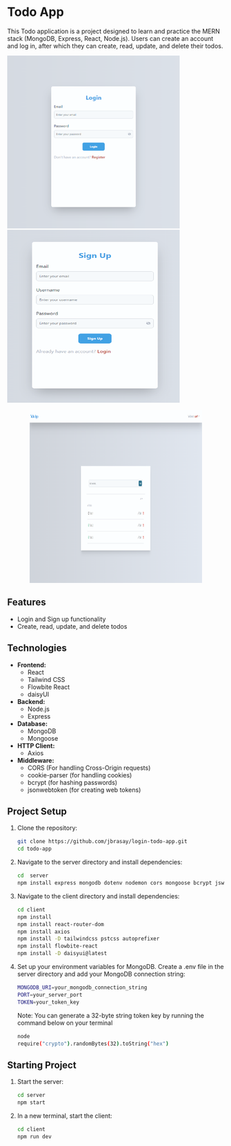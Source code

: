 # Todo App

This Todo application is a project designed to learn and practice the MERN stack (MongoDB, Express, React, Node.js). Users can create an account and log in, after which they can create, read, update, and delete their todos.

<p float="left">
    <img src="https://github.com/jbrasay/project-screenshots/blob/4f7dbee32772689b17f6e82411caedd6fdecd71f/screenshots/login-todo-app/todo-login.png" width="400" height="400">
    <img src="https://github.com/jbrasay/project-screenshots/blob/4f7dbee32772689b17f6e82411caedd6fdecd71f/screenshots/login-todo-app/todo-signup.png" width="400" height="400">
</p>
<p align="middle">
    <img src="https://github.com/jbrasay/project-screenshots/blob/4f7dbee32772689b17f6e82411caedd6fdecd71f/screenshots/login-todo-app/todo-main.png" width="400" height="400">
</p>

## Features

- Login and Sign up functionality
- Create, read, update, and delete todos

## Technologies

- **Frontend:** 
  - React
  - Tailwind CSS
  - Flowbite React
  - daisyUI
- **Backend:** 
  - Node.js
  - Express
- **Database:** 
  - MongoDB
  - Mongoose
- **HTTP Client:** 
  - Axios
- **Middleware:** 
  - CORS (For handling Cross-Origin requests)
  - cookie-parser (for handling cookies)
  - bcrypt (for hashing passwords)
  - jsonwebtoken (for creating web tokens)

## Project Setup

1. Clone the repository:

   ```bash
   git clone https://github.com/jbrasay/login-todo-app.git
   cd todo-app

2. Navigate to the server directory and install dependencies:

   ```bash
   cd  server
   npm install express mongodb dotenv nodemon cors mongoose bcrypt jswonwebtoken validator cookie-parser

3. Navigate to the client directory and install dependencies:
   ```bash
   cd client
   npm install
   npm install react-router-dom
   npm install axios
   npm install -D tailwindcss pstcss autoprefixer
   npm install flowbite-react
   npm install -D daisyui@latest
   

4. Set up your environment variables for MongoDB. Create a .env file in the server directory and add your MongoDB connection string:

   ```bash
   MONGODB_URI=your_mongodb_connection_string
   PORT=your_server_port
   TOKEN=your_token_key
   ```
 
   Note: You can generate a 32-byte string token key by running the command below on your terminal
   ```bash
   node
   require("crypto").randomBytes(32).toString("hex") 

## Starting Project

1. Start the server:
   
   ```bash
   cd server
   npm start

2. In a new terminal, start the client:
  
   ```bash
   cd client
   npm run dev